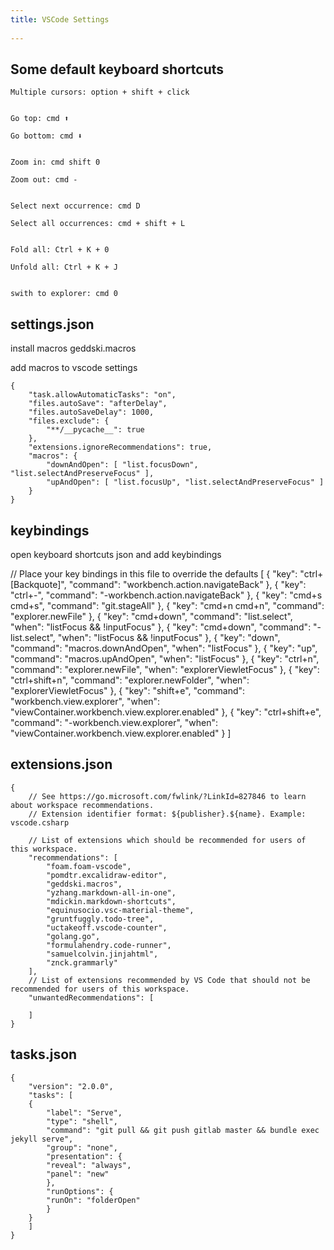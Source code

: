 ```yaml
---
title: VSCode Settings 
 
---
```


## Some default keyboard shortcuts 


    Multiple cursors: option + shift + click


    Go top: cmd ⬆️

    Go bottom: cmd ⬇️


    Zoom in: cmd shift 0 

    Zoom out: cmd - 


    Select next occurrence: cmd D

    Select all occurrences: cmd + shift + L


    Fold all: Ctrl + K + 0

    Unfold all: Ctrl + K + J


    swith to explorer: cmd 0 





## settings.json 

install macros geddski.macros 

add macros to vscode settings 


    {  
        "task.allowAutomaticTasks": "on",
        "files.autoSave": "afterDelay",
        "files.autoSaveDelay": 1000,
        "files.exclude": {
            "**/__pycache__": true
        },
        "extensions.ignoreRecommendations": true,
        "macros": {
            "downAndOpen": [ "list.focusDown", "list.selectAndPreserveFocus" ],
            "upAndOpen": [ "list.focusUp", "list.selectAndPreserveFocus" ]
        }
    }

## keybindings 

open keyboard shortcuts json and add keybindings

// Place your key bindings in this file to override the defaults
[
    {
        "key": "ctrl+[Backquote]",
        "command": "workbench.action.navigateBack"
    },
    {
        "key": "ctrl+-",
        "command": "-workbench.action.navigateBack"
    },
    {
        "key": "cmd+s cmd+s",
        "command": "git.stageAll"
    },
    {
        "key": "cmd+n cmd+n",
        "command": "explorer.newFile"
    },
    {
        "key": "cmd+down",
        "command": "list.select",
        "when": "listFocus && !inputFocus"
    },
    {
        "key": "cmd+down",
        "command": "-list.select",
        "when": "listFocus && !inputFocus"
    },
    { "key": "down", "command": "macros.downAndOpen", "when": "listFocus" },
    { "key": "up", "command": "macros.upAndOpen", "when": "listFocus" },
    {
        "key": "ctrl+n",
        "command": "explorer.newFile",
        "when": "explorerViewletFocus"
    },
    {
        "key": "ctrl+shift+n",
        "command": "explorer.newFolder",
        "when": "explorerViewletFocus"
    },
    {
        "key": "shift+e",
        "command": "workbench.view.explorer",
        "when": "viewContainer.workbench.view.explorer.enabled"
    },
    {
        "key": "ctrl+shift+e",
        "command": "-workbench.view.explorer",
        "when": "viewContainer.workbench.view.explorer.enabled"
    }
]


## extensions.json 

    {
        // See https://go.microsoft.com/fwlink/?LinkId=827846 to learn about workspace recommendations.
        // Extension identifier format: ${publisher}.${name}. Example: vscode.csharp

        // List of extensions which should be recommended for users of this workspace.
        "recommendations": [
            "foam.foam-vscode",
            "pomdtr.excalidraw-editor",
            "geddski.macros",
            "yzhang.markdown-all-in-one",
            "mdickin.markdown-shortcuts",
            "equinusocio.vsc-material-theme",
            "gruntfuggly.todo-tree",
            "uctakeoff.vscode-counter",
            "golang.go",
            "formulahendry.code-runner",
            "samuelcolvin.jinjahtml",
            "znck.grammarly"
        ],
        // List of extensions recommended by VS Code that should not be recommended for users of this workspace.
        "unwantedRecommendations": [
            
        ]
    }

## tasks.json 

    {
        "version": "2.0.0",
        "tasks": [
        {
            "label": "Serve", 
            "type": "shell",
            "command": "git pull && git push gitlab master && bundle exec jekyll serve",
            "group": "none",
            "presentation": {
            "reveal": "always",
            "panel": "new"
            },
            "runOptions": {
            "runOn": "folderOpen"
            }
        }
        ]
    }


